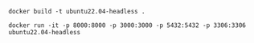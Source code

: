 

`docker build -t ubuntu22.04-headless .`

`docker run -it -p 8000:8000 -p 3000:3000 -p 5432:5432 -p 3306:3306 ubuntu22.04-headless`